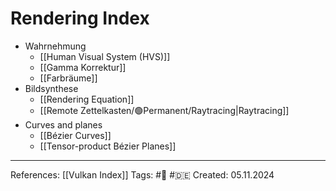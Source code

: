# Rendering Index

- Wahrnehmung
	- [[Human Visual System (HVS)]]
	- [[Gamma Korrektur]]
	- [[Farbräume]]
- Bildsynthese
	- [[Rendering Equation]]
	- [[Remote Zettelkasten/🟢Permanent/Raytracing|Raytracing]]
- Curves and planes
	- [[Bézier Curves]]
	- [[Tensor-product Bézier Planes]]
---

References: [[Vulkan Index]]
Tags: #📑 #🇩🇪 
Created: 05.11.2024